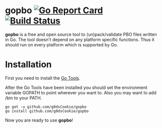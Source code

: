 # gopbo [![Go Report Card](https://goreportcard.com/badge/github.com/g0dsCookie/gopbo)](https://goreportcard.com/report/github.com/g0dsCookie/gopbo) [![Build Status](https://travis-ci.org/g0dsCookie/gopbo.svg?branch=master)](https://travis-ci.org/g0dsCookie/gopbo)

**gopbo** is a free and open source tool to (un)pack/validate PBO files written in Go. The tool doesn't depend on any platform specific functions. Thus it should run on every platform which is supported by Go.

# Installation

First you need to install the [Go Tools](https://golang.org/doc/install#install).

After the Go Tools have been installed you should set the environment variable GOPATH to point wherever you want to. Also you may want to add <GOPATH>/bin to your PATH.

```shell
go get -u github.com/g0dsCookie/gopbo
go install github.com/g0dsCookie/gopbo
```

Now you are ready to use **gopbo**!